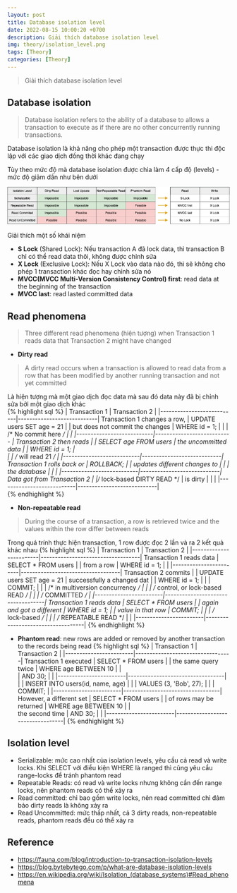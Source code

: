 ```yaml
---
layout: post
title: Database isolation level
date: 2022-08-15 10:00:20 +0700
description: Giải thích database isolation level
img: theory/isolation_level.png
tags: [Theory]
categories: [Theory]
---
```


> Giải thích database isolation level

## Database isolation

> Database isolation refers to the ability of a database to allows a transaction to execute as if there are no other concurrently running transactions.
   
Database isolation là khả năng cho phép một transaction được thực thi độc lập với các giao dịch đồng thời khác đang chạy

Tùy theo mức độ mà database isolation được chia làm 4 cấp độ (levels) - mức độ giảm dần như bên dưới  

<div align="center">
    <img src="/assets/img/theory/isolation_level.png"/>
</div>

Giải thích một số khái niệm 
- **S Lock** (Shared Lock): Nếu transaction A đã lock data, thì transaction B chỉ có thể read data thôi, không được chỉnh sửa
- **X Lock** (Exclusive Lock): Nếu X Lock vào data nào đó, thì sẽ không cho phép 1 transaction khác đọc hay chỉnh sửa nó
- **MVCC(MVCC Multi-Version Consistency Control) first**: read data at the beginning of the transaction 
- **MVCC last**: read lasted committed data

## Read phenomena
> Three different read phenomena (hiện tượng) when Transaction 1 reads data that Transaction 2 might have changed

- **Dirty read**
> A dirty read occurs when a transaction is allowed to read data from a row that has been modified by another running transaction and not yet committed

Là hiện tượng mà một giao dịch đọc data mà sau đó data này đã bị chỉnh sửa bởi một giao dịch khác  
{% highlight sql %}
                                | Transaction 1             | Transaction 2              |
                                |---------------------------|----------------------------|
Transaction 1 changes a row,    | UPDATE users SET age = 21 |                            |
but does not commit the changes | WHERE id = 1;             |                            |
                                | /* No commit here */      |                            |
                                |---------------------------|--------------------------- |
Transaction 2 then reads        |                           | SELECT age FROM users      |
the uncommitted data            |                           | WHERE id = 1;              |  
                                |                           | /* will read 21 */         |
                                |---------------------------|----------------------------|
Transaction 1 rolls back or     | ROLLBACK;                 |                            | 
updates different changes to    |                           |                            |
the database                    |                           |                            |
                                |---------------------------|----------------------------|
Data got from Transaction 2     |                           |/* lock-based DIRTY READ */ |
is dirty                        |                           |                            |
                                |---------------------------|----------------------------|                                 
{% endhighlight %}

- **Non-repeatable read**
> During the course of a transaction, a row is retrieved twice and the values within the row differ between reads  

Trong quá trính thực hiện transaction, 1 row được đọc 2 lần và ra 2 kết quả khác nhau
{% highlight sql %}
                           | Transaction 1          | Transaction 2                     |
                           |------------------------|-----------------------------------|
Transaction 1 reads data   | SELECT * FROM users    |                                   |
from a row                 |  WHERE id = 1;         |                                   |
                           |------------------------|-----------------------------------|
Transaction 2 commits      |                        | UPDATE users SET age = 21         |
successfully a changed dat |                        | WHERE id = 1;                     |
                           |                        | COMMIT;                           |
                           |                        | /* in multiversion concurrency */ |
                           |                        | /* control, or lock-based READ */ |
                           |                        | /* COMMITTED */                   |
                           |------------------------|-----------------------------------|
Transaction 1 reads data   | SELECT * FROM users    |                                   |
again and got a different  | WHERE id = 1;          |                                   |
value in that row          | COMMIT;                |                                   |
                           | /* lock-based */       |                                   |
                           | /* REPEATABLE READ */  |                                   |
                           |------------------------|-----------------------------------|
{% endhighlight %}

- **Phantom read**: new rows are added or removed by another transaction to the records being read
{% highlight sql %}
                           | Transaction 1          | Transaction 2                    |
                           |------------------------|----------------------------------|
Transaction 1 executed     | SELECT * FROM users    |                                  |
the same query twice       |  WHERE age BETWEEN 10  |                                  |   
                           |  AND 30;               |                                  |
                           |------------------------|----------------------------------|
                           |                        | INSERT INTO users(id, name, age) |
                           |                        | VALUES (3, 'Bob', 27);           |
                           |                        | COMMIT;                          |
                           |------------------------|----------------------------------|
However, a different set   | SELECT * FROM users    |                                  |
of rows may be returned    |  WHERE age BETWEEN 10  |                                  |   
the second time            |  AND 30;               |                                  |
                           |------------------------|----------------------------------|
{% endhighlight %}
     
## Isolation level
- Serializable: mức cao nhất của isolation levels, yêu cầu cả read và write locks. Khi SELECT với điều kiện WHERE là ranged thì cũng yêu cầu range-locks để tránh phantom read
- Repeatable Reads: có read và write locks nhưng không cần đến range locks, nên phantom reads có thể xảy ra
- Read committed: chỉ bao gồm write locks, nên read committed chỉ đảm bảo dirty reads là không xảy ra
- Read Uncommitted: mức thấp nhất, cả 3 dirty reads, non-repeatable reads, phantom reads đều có thể xảy ra

## Reference

- <https://fauna.com/blog/introduction-to-transaction-isolation-levels>
- <https://blog.bytebytego.com/p/what-are-database-isolation-levels>
- <https://en.wikipedia.org/wiki/Isolation_(database_systems)#Read_phenomena>